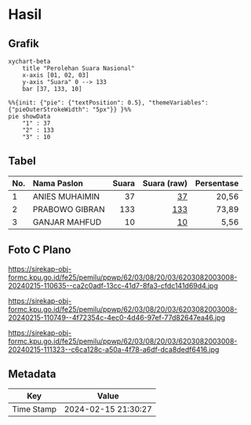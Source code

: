 # Hasil

## Grafik

```mermaid
xychart-beta
    title "Perolehan Suara Nasional"
    x-axis [01, 02, 03]
    y-axis "Suara" 0 --> 133
    bar [37, 133, 10]
```

```mermaid
%%{init: {"pie": {"textPosition": 0.5}, "themeVariables": {"pieOuterStrokeWidth": "5px"}} }%%
pie showData
    "1" : 37
    "2" : 133
    "3" : 10
```

## Tabel

| No. | Nama Paslon    | Suara | Suara (raw) | Persentase |
|:--- |:-------------- | -----:| -----------:| ----------:|
| 1   | ANIES MUHAIMIN | 37    | [37][p-1]   | 20,56      |
| 2   | PRABOWO GIBRAN | 133   | [133][p-2]  | 73,89      |
| 3   | GANJAR MAHFUD  | 10    | [10][p-3]   | 5,56       |


[p-1]: https://github.com/gigit-pemilu/pemilu-2024/blob/main/pilpres/hitung-suara/sub/62-kalimantan-tengah/sub/03-kapuas/sub/08-basarang/sub/2003-basarang/sub/008-tps/sub/paslon-1.txt
[p-2]: https://github.com/gigit-pemilu/pemilu-2024/blob/main/pilpres/hitung-suara/sub/62-kalimantan-tengah/sub/03-kapuas/sub/08-basarang/sub/2003-basarang/sub/008-tps/sub/paslon-2.txt
[p-3]: https://github.com/gigit-pemilu/pemilu-2024/blob/main/pilpres/hitung-suara/sub/62-kalimantan-tengah/sub/03-kapuas/sub/08-basarang/sub/2003-basarang/sub/008-tps/sub/paslon-3.txt

## Foto C Plano

https://sirekap-obj-formc.kpu.go.id/fe25/pemilu/ppwp/62/03/08/20/03/6203082003008-20240215-110635--ca2c0adf-13cc-41d7-8fa3-cfdc141d69d4.jpg

https://sirekap-obj-formc.kpu.go.id/fe25/pemilu/ppwp/62/03/08/20/03/6203082003008-20240215-110749--4f72354c-4ec0-4d46-97ef-77d82647ea46.jpg

https://sirekap-obj-formc.kpu.go.id/fe25/pemilu/ppwp/62/03/08/20/03/6203082003008-20240215-111323--c6ca128c-a50a-4f78-a6df-dca8dedf6416.jpg


## Metadata

| Key        | Value               |
| ---------- | ------------------- |
| Time Stamp | 2024-02-15 21:30:27 |



